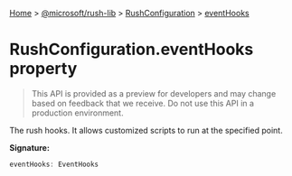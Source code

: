 [Home](./index) &gt; [@microsoft/rush-lib](./rush-lib.md) &gt; [RushConfiguration](./rush-lib.rushconfiguration.md) &gt; [eventHooks](./rush-lib.rushconfiguration.eventhooks.md)

# RushConfiguration.eventHooks property

> This API is provided as a preview for developers and may change based on feedback that we receive. Do not use this API in a production environment.

The rush hooks. It allows customized scripts to run at the specified point.

**Signature:**
```javascript
eventHooks: EventHooks
```
